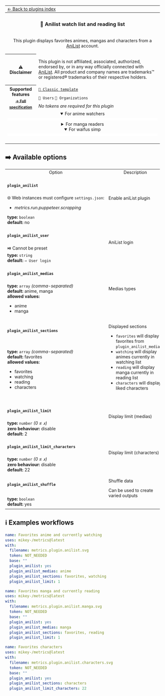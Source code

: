 <!--header-->
<table>
  <tr><td colspan="2"><a href="/README.md#-plugins">← Back to plugins index</a></td></tr>
  <tr><th colspan="2"><h3>🌸 Anilist watch list and reading list</h3></th></tr>
  <tr><td colspan="2" align="center"><p>This plugin displays favorites animes, mangas and characters from a <a href="https://anilist.co">AniList</a> account.</p>
</td></tr>
  <tr><th>⚠️ Disclaimer</th><td><p>This plugin is not affiliated, associated, authorized, endorsed by, or in any way officially connected with <a href="https://anilist.co">AniList</a>.
All product and company names are trademarks™ or registered® trademarks of their respective holders.</p>
</td></tr>
  <tr>
    <th rowspan="3">Supported features<br><sub><a href="metadata.yml">→ Full specification</a></sub></th>
    <td><a href="/source/templates/classic/README.md"><code>📗 Classic template</code></a></td>
  </tr>
  <tr>
    <td><code>👤 Users</code> <code>👥 Organizations</code></td>
  </tr>
  <tr>
    <td><i>No tokens are required for this plugin</i></td>
  </tr>
  <tr>
    <td colspan="2" align="center">
      <details open><summary>For anime watchers</summary><img src="https://github.com/siosios/metrics/blob/examples/metrics.plugin.anilist.svg" alt=""></img></details>
      <details><summary>For manga readers</summary><img src="https://github.com/siosios/metrics/blob/examples/metrics.plugin.anilist.manga.svg" alt=""></img></details>
      <details open><summary>For waifus simp</summary><img src="https://github.com/siosios/metrics/blob/examples/metrics.plugin.anilist.characters.svg" alt=""></img></details>
      <img width="900" height="1" alt="">
    </td>
  </tr>
</table>
<!--/header-->

## ➡️ Available options

<!--options-->
<table>
  <tr>
    <td align="center" nowrap="nowrap">Option</i></td><td align="center" nowrap="nowrap">Description</td>
  </tr>
  <tr>
    <td nowrap="nowrap"><h4><code>plugin_anilist</code></h4></td>
    <td rowspan="2"><p>Enable aniList plugin</p>
<img width="900" height="1" alt=""></td>
  </tr>
  <tr>
    <td nowrap="nowrap">🌐 Web instances must configure <code>settings.json</code>:
<ul>
<li><i>metrics.run.puppeteer.scrapping</i></li>
</ul>
<b>type:</b> <code>boolean</code>
<br>
<b>default:</b> no<br></td>
  </tr>
  <tr>
    <td nowrap="nowrap"><h4><code>plugin_anilist_user</code></h4></td>
    <td rowspan="2"><p>AniList login</p>
<img width="900" height="1" alt=""></td>
  </tr>
  <tr>
    <td nowrap="nowrap">⏯️ Cannot be preset<br>
<b>type:</b> <code>string</code>
<br>
<b>default:</b> <code>→ User login</code><br></td>
  </tr>
  <tr>
    <td nowrap="nowrap"><h4><code>plugin_anilist_medias</code></h4></td>
    <td rowspan="2"><p>Medias types</p>
<img width="900" height="1" alt=""></td>
  </tr>
  <tr>
    <td nowrap="nowrap"><b>type:</b> <code>array</code>
<i>(comma-separated)</i>
<br>
<b>default:</b> anime, manga<br>
<b>allowed values:</b><ul><li>anime</li><li>manga</li></ul></td>
  </tr>
  <tr>
    <td nowrap="nowrap"><h4><code>plugin_anilist_sections</code></h4></td>
    <td rowspan="2"><p>Displayed sections</p>
<ul>
<li><code>favorites</code> will display favorites from <code>plugin_anilist_medias</code></li>
<li><code>watching</code> will display animes currently in watching list</li>
<li><code>reading</code> will display manga currently in reading list</li>
<li><code>characters</code> will display liked characters</li>
</ul>
<img width="900" height="1" alt=""></td>
  </tr>
  <tr>
    <td nowrap="nowrap"><b>type:</b> <code>array</code>
<i>(comma-separated)</i>
<br>
<b>default:</b> favorites<br>
<b>allowed values:</b><ul><li>favorites</li><li>watching</li><li>reading</li><li>characters</li></ul></td>
  </tr>
  <tr>
    <td nowrap="nowrap"><h4><code>plugin_anilist_limit</code></h4></td>
    <td rowspan="2"><p>Display limit (medias)</p>
<img width="900" height="1" alt=""></td>
  </tr>
  <tr>
    <td nowrap="nowrap"><b>type:</b> <code>number</code>
<i>(0 ≤
𝑥)</i>
<br>
<b>zero behaviour:</b> disable</br>
<b>default:</b> 2<br></td>
  </tr>
  <tr>
    <td nowrap="nowrap"><h4><code>plugin_anilist_limit_characters</code></h4></td>
    <td rowspan="2"><p>Display limit (characters)</p>
<img width="900" height="1" alt=""></td>
  </tr>
  <tr>
    <td nowrap="nowrap"><b>type:</b> <code>number</code>
<i>(0 ≤
𝑥)</i>
<br>
<b>zero behaviour:</b> disable</br>
<b>default:</b> 22<br></td>
  </tr>
  <tr>
    <td nowrap="nowrap"><h4><code>plugin_anilist_shuffle</code></h4></td>
    <td rowspan="2"><p>Shuffle data</p>
<p>Can be used to create varied outputs</p>
<img width="900" height="1" alt=""></td>
  </tr>
  <tr>
    <td nowrap="nowrap"><b>type:</b> <code>boolean</code>
<br>
<b>default:</b> yes<br></td>
  </tr>
</table>
<!--/options-->

## ℹ️ Examples workflows

<!--examples-->
```yaml
name: Favorites anime and currently watching
uses: mikey-/metrics@latest
with:
  filename: metrics.plugin.anilist.svg
  token: NOT_NEEDED
  base: ""
  plugin_anilist: yes
  plugin_anilist_medias: anime
  plugin_anilist_sections: favorites, watching
  plugin_anilist_limit: 1

```
```yaml
name: Favorites manga and currently reading
uses: mikey-/metrics@latest
with:
  filename: metrics.plugin.anilist.manga.svg
  token: NOT_NEEDED
  base: ""
  plugin_anilist: yes
  plugin_anilist_medias: manga
  plugin_anilist_sections: favorites, reading
  plugin_anilist_limit: 1

```
```yaml
name: Favorites characters
uses: mikey-/metrics@latest
with:
  filename: metrics.plugin.anilist.characters.svg
  token: NOT_NEEDED
  base: ""
  plugin_anilist: yes
  plugin_anilist_sections: characters
  plugin_anilist_limit_characters: 22

```
<!--/examples-->

